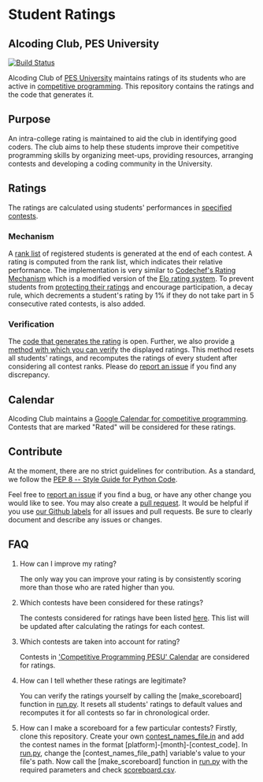 # Student Ratings
## Alcoding Club, PES University

[![Build Status](https://travis-ci.com/varunvora/alcoding.svg?branch=master)](https://travis-ci.com/varunvora/alcoding)

Alcoding Club of [PES University](https://pes.edu/) maintains ratings of its students who are active in [competitive programming](https://en.wikipedia.org/wiki/Competitive_programming). This repository contains the ratings and the code that generates it.

## Purpose
An intra-college rating is maintained to aid the club in identifying good coders. The club aims to help these students improve their competitive programming skills by organizing meet-ups, providing resources, arranging contests and developing a coding community in the University.


## Ratings
The ratings are calculated using students' performances in [specified contests](database/README.md).

### Mechanism
A [rank list](database/contest_ranks) of registered students is generated at the end of each contest. A rating is computed from the rank list, which indicates their relative performance. The implementation is very similar to [Codechef's Rating Mechanism](https://www.codechef.com/ratings) which is a modified version of the [Elo rating system](https://en.wikipedia.org/wiki/Elo_rating_system). To prevent students from [protecting their ratings](https://en.wikipedia.org/wiki/Elo_rating_system#Game_activity_versus_protecting_one's_rating) and encourage participation, a decay rule, which decrements a student's rating by 1% if they do not take part in 5 consecutive rated contests, is also added.


### Verification
The [code that generates the rating](ratings/processor.py) is open. Further, we also provide [a method with which you can verify](run.py) the displayed ratings. This method resets all students' ratings, and recomputes the ratings of every student after considering all contest ranks. Please do [report an issue](https://github.com/pes-alcoding-club/student-ratings/issues) if you find any discrepancy.

## Calendar
Alcoding Club maintains a [Google Calendar for competitive programming](https://calendar.google.com/calendar?cid=N3RsZGt1dXEwcW1mOW9ub2Jxb3ByZ2Z1cDRAZ3JvdXAuY2FsZW5kYXIuZ29vZ2xlLmNvbQ). Contests that are marked "Rated" will be considered for these ratings. 
## Contribute
At the moment, there are no strict guidelines for contribution. As a standard, we follow the [PEP 8 -- Style Guide for Python Code](https://www.python.org/dev/peps/pep-0008/).

Feel free to [report an issue](https://github.com/pes-alcoding-club/student-ratings/issues) if you find a bug, or have any other change you would like to see. You may also create a [pull request](https://github.com/pes-alcoding-club/student-ratings/pulls). It would be helpful if you use [our Github labels](https://github.com/pes-alcoding-club/student-ratings/labels) for all issues and pull requests. Be sure to clearly document and describe any issues or changes.

## FAQ

1. How can I improve my rating?

    The only way you can improve your rating is by consistently scoring more than those who are rated higher than you.
1. Which contests have been considered for these ratings?

    The contests considered for ratings have been listed [here](database/README.md). This list will be updated after calculating the ratings for each contest.
1. Which contests are taken into account for rating?

    Contests in ['Competitive Programming PESU' Calendar](https://calendar.google.com/calendar?cid=N3RsZGt1dXEwcW1mOW9ub2Jxb3ByZ2Z1cDRAZ3JvdXAuY2FsZW5kYXIuZ29vZ2xlLmNvbQ) are considered for ratings.
1. How can I tell whether these ratings are legitimate?

    You can verify the ratings yourself by calling the [make_scoreboard] function in [run.py](run.py). It resets all students' ratings to default values and recomputes it for all contests so far in chronological order. 
   
1. How can I make a scoreboard for a few particular contests?
    Firstly, clone this repository.
    Create your own [contest_names_file.in](database/contest_names_file.in) and add the contest names in the format [platform]-[month]-[contest_code]. In [run.py](run.py), change the [contest_names_file_path] variable's value to your file's path.
    Now call the [make_scoreboard] function in [run.py](run.py) with the required parameters and check [scoreboard.csv](scoreboard.csv).